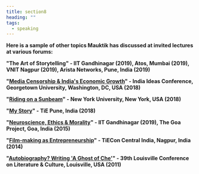 ```yaml
---
title: section8
heading: ""
tags:
  - speaking
---
```

**Here is a sample of other topics Mauktik has discussed at invited lectures at various forums:**

**"The Art of Storytelling" - IIT Gandhinagar (2019), Atos, Mumbai (2019), VNIT Nagpur (2019), Arista Networks, Pune, India (2019)**

**"[Media Censorship & India's Economic Growth](https://india.georgetown.edu/events/film-screening-riding-on-a-sunbeam)" - India Ideas Conference, Georgetown University, Washington, DC, USA (2018)**

**"[Riding on a Sunbeam](https://southasianyu.org/event/riding-sunbeam-film-screening-discussion-mauktik-kulkarni/)" - New York University, New York, USA (2018)**

**"[My Story](https://hub.tie.org/e/tiepune22ndmarch2018)" - TiE Pune, India (2018)**

**"[Neuroscience, Ethics & Morality](http://funnel.thegoaproject.com/2015/)" - IIT Gandhinagar (2019), The Goa Project, Goa, India (2015)**

**"[Film-making as Entrepreneurship](http://tiecon2014.doattend.com/)" - TiECon Central India, Nagpur, India (2014)**

**"[Autobiography? Writing 'A Ghost of Che'](http://www.academia.edu/34601867/_Before_the_Rashomon_Effect_Masnata_Francesca_da_Rimini_and_the_Dawn_of_Postmodernism._)" - 39th Louisville Conference on Literature & Culture, Louisville, USA (2011)**